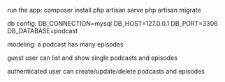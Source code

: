 run the app: composer install
            php artisan serve
            php artisan migrate

db config: DB_CONNECTION=mysql
            DB_HOST=127.0.0.1
            DB_PORT=3306
            DB_DATABASE=podcast

modeling: a podcast has many episodes

guest user can list and show single podcasts and episodes

authenticated user can create/update/delete podcasts and episodes

